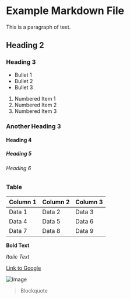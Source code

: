 # Example Markdown File

This is a paragraph of text.

## Heading 2

### Heading 3

- Bullet 1
- Bullet 2
- Bullet 3

1. Numbered Item 1
2. Numbered Item 2
3. Numbered Item 3

### Another Heading 3

#### Heading 4

##### Heading 5

###### Heading 6

### Table

| Column 1 | Column 2 | Column 3 |
|----------|----------|----------|
| Data 1   | Data 2   | Data 3   |
| Data 4   | Data 5   | Data 6   |
| Data 7   | Data 8   | Data 9   |

**Bold Text**

*Italic Text*

[Link to Google](https://www.google.com)

![Image](https://via.placeholder.com/150)

> Blockquote

